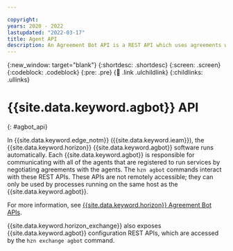 ```yaml
---

copyright:
years: 2020 - 2022
lastupdated: "2022-03-17"
title: Agent API
description: An Agreement Bot API is a REST API which uses agreements with edge nodes to run edge services to fulfill the patterns and deployment policies specified.
---
```


{:new_window: target="blank"}
{:shortdesc: .shortdesc}
{:screen: .screen}
{:codeblock: .codeblock}
{:pre: .pre}
{:child: .link .ulchildlink}
{:childlinks: .ullinks}

# {{site.data.keyword.agbot}} API
{: #agbot_api}

In {{site.data.keyword.edge_notm}} ({{site.data.keyword.ieam}}), the {{site.data.keyword.horizon}} {{site.data.keyword.agbot}} software runs automatically. Each {{site.data.keyword.agbot}} is responsible for communicating with all of the agents that are registered to run services by negotiating agreements with the agents. The `hzn agbot` commands interact with these REST APIs. These APIs are not remotely accessible; they can only be used by processes running on the same host as the {{site.data.keyword.agbot}}.

For more information, see [{{site.data.keyword.horizon}} Agreement Bot APIs](https://github.com/open-horizon/anax/blob/master/docs/agreement_bot_api.md).

{{site.data.keyword.horizon_exchange}} also exposes {{site.data.keyword.agbot}} configuration REST APIs, which are accessed by the `hzn exchange agbot` command.
